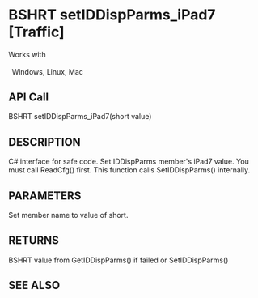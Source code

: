 # BSHRT setIDDispParms_iPad7 [Traffic]

Works with <p class="s1" style="padding-top: 2pt;padding-left: 5pt;text-indent: 0pt;text-align: left;"><a name="bookmark448">&zwnj;</a>Windows, Linux, Mac</p>

## API Call
BSHRT setIDDispParms_iPad7(short value)
## DESCRIPTION
C# interface for safe code. Set IDDispParms member&#39;s iPad7 value. You must call ReadCfg() first. This function calls SetIDDispParms() internally.

## PARAMETERS
Set member name to value of short.

## RETURNS
BSHRT value from GetIDDispParms() if failed or SetIDDispParms()

## SEE ALSO

